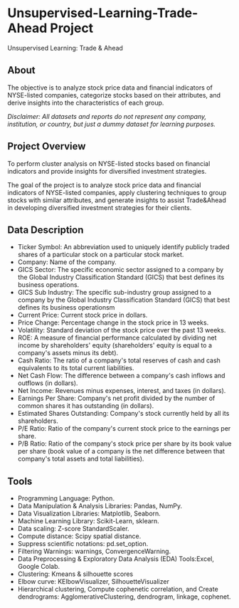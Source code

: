 # Unsupervised-Learning-Trade-Ahead Project
Unsupervised Learning: Trade & Ahead

## About

The objective is to analyze stock price data and financial indicators of NYSE-listed companies, categorize stocks based on their attributes, and derive insights into the characteristics of each group.

*Disclaimer: All datasets and reports do not represent any company, institution, or country, but just a dummy dataset for learning purposes.*

## Project Overview

To perform cluster analysis on NYSE-listed stocks based on financial indicators and provide insights for diversified investment strategies.

The goal of the project is to analyze stock price data and financial indicators of NYSE-listed companies, apply clustering techniques to group stocks with similar attributes, and generate insights to assist Trade&Ahead in developing diversified investment strategies for their clients.

## Data Description

- Ticker Symbol: An abbreviation used to uniquely identify publicly traded shares of a particular stock on a particular stock market.
- Company: Name of the company.
- GICS Sector: The specific economic sector assigned to a company by the Global Industry Classification Standard (GICS) that best defines its business operations.
- GICS Sub Industry: The specific sub-industry group assigned to a company by the Global Industry Classification Standard (GICS) that best defines its business operationsm
- Current Price: Current stock price in dollars.
- Price Change: Percentage change in the stock price in 13 weeks.
- Volatility: Standard deviation of the stock price over the past 13 weeks.
- ROE: A measure of financial performance calculated by dividing net income by shareholders' equity (shareholders' equity is equal to a company's assets minus its debt).
- Cash Ratio: The ratio of a company's total reserves of cash and cash equivalents to its total current liabilities.
- Net Cash Flow: The difference between a company's cash inflows and outflows (in dollars).
- Net Income: Revenues minus expenses, interest, and taxes (in dollars).
- Earnings Per Share: Company's net profit divided by the number of common shares it has outstanding (in dollars).
- Estimated Shares Outstanding: Company's stock currently held by all its shareholders.
- P/E Ratio: Ratio of the company's current stock price to the earnings per share.
- P/B Ratio: Ratio of the company's stock price per share by its book value per share (book value of a company is the net difference between that company's total assets and total liabilities).

## Tools

- Programming Language: Python.
- Data Manipulation & Analysis Libraries: Pandas, NumPy.
- Data Visualization Libraries: Matplotlib, Seaborn.
- Machine Learning Library: Scikit-Learn, sklearn.
- Data scaling: Z-score StandardScaler.
- Compute distance: Scipy spatial distance.
- Suppress scientific notations: pd.set_option.
- Filtering Warnings: warnings, ConvergenceWarning.
- Data Preprocessing & Exploratory Data Analysis (EDA) Tools:Excel, Google Colab.
- Clustering: Kmeans & silhouette scores
- Elbow curve: KElbowVisualizer, SilhouetteVisualizer
- Hierarchical clustering, Compute cophenetic correlation, and Create dendrograms: AgglomerativeClustering, dendrogram, linkage, cophenet.
